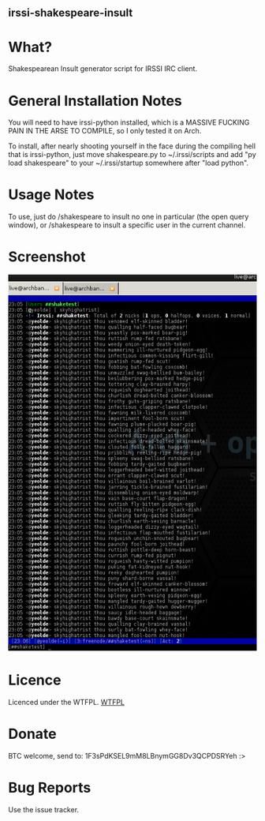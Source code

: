 ## irssi-shakespeare-insult

# What?
Shakespearean Insult generator script for IRSSI IRC client.

# General Installation Notes
You will need to have irssi-python installed, which is a MASSIVE FUCKING PAIN IN THE ARSE TO COMPILE, so I only tested it on Arch. 

To install, after nearly shooting yourself in the face during the compiling hell that is irssi-python, just move shakespeare.py to ~/.irssi/scripts and add "py load shakespeare" to your ~/.irssi/startup somewhere after "load python".

# Usage Notes
To use, just do /shakespeare to insult no one in particular (the open query window), or /shakespeare <nick> to insult a specific user in the current channel.

# Screenshot
![Screencap](https://raw.githubusercontent.com/0x27/irssi-shakespeare-insult/master/screenshot.png)

# Licence
Licenced under the WTFPL. [WTFPL](http://wtfpl.net)

# Donate
BTC welcome, send to: 1F3sPdKSEL9mM8LBnymGG8Dv3QCPDSRYeh :>

# Bug Reports
Use the issue tracker.

